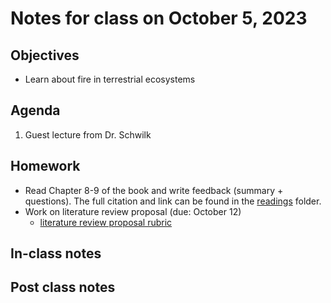 # Notes for class on October 5, 2023

## Objectives
- Learn about fire in terrestrial ecosystems

## Agenda
1. Guest lecture from Dr. Schwilk

## Homework
- Read Chapter 8-9 of the book and write feedback (summary + questions). 
The full citation and link can be found in the 
[readings](../readings) folder.
- Work on literature review proposal (due: October 12)
	- [literature review proposal rubric](../rubrics/review_proposal_rubric.md)

## In-class notes

## Post class notes